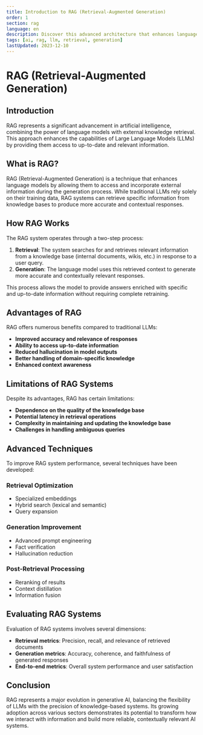 ```yaml
---
title: Introduction to RAG (Retrieval-Augmented Generation)
order: 1
section: rag
language: en
description: Discover this advanced architecture that enhances language models with external knowledge
tags: [ai, rag, llm, retrieval, generation]
lastUpdated: 2023-12-10
---
```


# RAG (Retrieval-Augmented Generation)

## Introduction

RAG represents a significant advancement in artificial intelligence, combining the power of language models with external knowledge retrieval. This approach enhances the capabilities of Large Language Models (LLMs) by providing them access to up-to-date and relevant information.

## What is RAG?

RAG (Retrieval-Augmented Generation) is a technique that enhances language models by allowing them to access and incorporate external information during the generation process. While traditional LLMs rely solely on their training data, RAG systems can retrieve specific information from knowledge bases to produce more accurate and contextual responses.

## How RAG Works

The RAG system operates through a two-step process:

1. **Retrieval**: The system searches for and retrieves relevant information from a knowledge base (internal documents, wikis, etc.) in response to a user query.
2. **Generation**: The language model uses this retrieved context to generate more accurate and contextually relevant responses.

This process allows the model to provide answers enriched with specific and up-to-date information without requiring complete retraining.

## Advantages of RAG

RAG offers numerous benefits compared to traditional LLMs:

- **Improved accuracy and relevance of responses**
- **Ability to access up-to-date information**
- **Reduced hallucination in model outputs**
- **Better handling of domain-specific knowledge**
- **Enhanced context awareness**

## Limitations of RAG Systems

Despite its advantages, RAG has certain limitations:

- **Dependence on the quality of the knowledge base**
- **Potential latency in retrieval operations**
- **Complexity in maintaining and updating the knowledge base**
- **Challenges in handling ambiguous queries**

## Advanced Techniques

To improve RAG system performance, several techniques have been developed:

### Retrieval Optimization

- Specialized embeddings
- Hybrid search (lexical and semantic)
- Query expansion

### Generation Improvement

- Advanced prompt engineering
- Fact verification
- Hallucination reduction

### Post-Retrieval Processing

- Reranking of results
- Context distillation
- Information fusion

## Evaluating RAG Systems

Evaluation of RAG systems involves several dimensions:

- **Retrieval metrics**: Precision, recall, and relevance of retrieved documents
- **Generation metrics**: Accuracy, coherence, and faithfulness of generated responses
- **End-to-end metrics**: Overall system performance and user satisfaction

## Conclusion

RAG represents a major evolution in generative AI, balancing the flexibility of LLMs with the precision of knowledge-based systems. Its growing adoption across various sectors demonstrates its potential to transform how we interact with information and build more reliable, contextually relevant AI systems.
